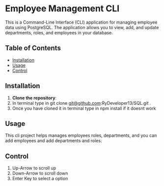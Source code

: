 # Employee Management CLI

This is a Command-Line Interface (CLI) application for managing employee data using PostgreSQL. The application allows you to view, add, and update departments, roles, and employees in your database.

## Table of Contents

- [Installation](#installation)
- [Usage](#usage)
- [Control](#control)

## Installation

1. **Clone the repository**:
  1. In terminal type in git clone git@github.com:RyDeveloper13/SQL.git .
  2. Once you have cloned it in terminal type in npm install if it doesnt work


## Usage

This cli project helps manages employees roles, departments, and you can add employees and add departments and roles.

## Control

1. Up-Arrow to scroll up
2. Down-Arrow to scroll down
3. Enter Key to select a option

